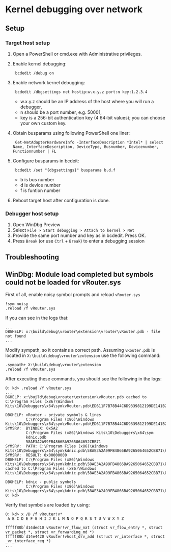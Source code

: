 # Kernel debugging over network

## Setup

### Target host setup

1. Open a PowerShell or cmd.exe with Administrative privileges.
2. Enable kernel debugging:

        bcdedit /debug on

3. Enable network kernel debugging:

        bcdedit /dbgsettings net hostip:w.x.y.z port:n key:1.2.3.4

    * w.x.y.z should be an IP address of the host where you will run a debugger,
    * n should be a port number, e.g. 50001,
    * key is a 256-bit authentication key (4 64-bit values); you can choose your own custom key.


4. Obtain busparams using following PowerShell one liner:

        Get-NetAdapterHardwareInfo -InterfaceDescription *Intel* | select Name, InterfaceDescription, DeviceType, Busnumber, Devicenumber, Functionnumber | FL

5. Configure busparams in bcdeit:

        bcdedit /set "{dbgsettings}" busparams b.d.f

    * b is bus number
    * d is device number
    * f is funtion number

6. Reboot target host after configuration is done.

### Debugger host setup

1. Open WinDbg Preview
2. Select `File > Start debugging > Attach to kernel > Net`
3. Provide the same port number and key as in bcdedit. Press OK.
4. Press `Break` (or use `Ctrl` + `Break`) to enter a debugging session

## Troubleshooting

## WinDbg: Module load completed but symbols could not be loaded for vRouter.sys

First of all, enable noisy symbol prompts and reload `vRouter.sys`

```
!sym noisy
.reload /f vRouter.sys
```

If you can see in the logs that:

```
...
DBGHELP: x:\build\debug\vrouter\extension\vrouter\vRouter.pdb - file not found
...
```

Modify sympath, so it contains a correct path. Assuming `vRouter.pdb` is located in `X:\build\debug\vrouter\extension` use the following command:

```
.sympath+ X:\build\debug\vrouter\extension
.reload /f vRouter.sys
```

After executing these commands, you should see the following in the logs:

```
0: kd> .reload /f vRouter.sys
...
BGHELP: x:\build\debug\vrouter\extension\vRouter.pdb cached to C:\Program Files (x86)\Windows Kits\10\Debuggers\x64\sym\vRouter.pdb\ED611F7B78B44C6D9339812199DE141B2\vRouter.pdb

DBGHELP: vRouter - private symbols & lines
         C:\Program Files (x86)\Windows Kits\10\Debuggers\x64\sym\vRouter.pdb\ED611F7B78B44C6D9339812199DE141B2\vRouter.pdb
SYMSRV:  BYINDEX: 0x5A2
         C:\Program Files (x86)\Windows Kits\10\Debuggers\x64\sym
         kdnic.pdb
         58AE3A2A99FB4866BA9265064652CBB71
SYMSRV:  PATH: C:\Program Files (x86)\Windows Kits\10\Debuggers\x64\sym\kdnic.pdb\58AE3A2A99FB4866BA9265064652CBB71\kdnic.pdb
SYMSRV:  RESULT: 0x00000000
DBGHELP: C:\Program Files (x86)\Windows Kits\10\Debuggers\x64\sym\kdnic.pdb\58AE3A2A99FB4866BA9265064652CBB71\kdnic.pdb cached to C:\Program Files (x86)\Windows Kits\10\Debuggers\x64\sym\kdnic.pdb\58AE3A2A99FB4866BA9265064652CBB71\kdnic.pdb

DBGHELP: kdnic - public symbols
         C:\Program Files (x86)\Windows Kits\10\Debuggers\x64\sym\kdnic.pdb\58AE3A2A99FB4866BA9265064652CBB71\kdnic.pdb
0: kd>
```

Verify that symbols are loaded by using:

```
0: kd> x /D /f vRouter!v*
 A B C D E F G H I J K L M N O P Q R S T U V W X Y Z

fffff80b`d14ded10 vRouter!vr_flow_nat (struct vr_flow_entry *, struct vr_packet *, struct vr_forwarding_md *)
fffff80b`d14e4420 vRouter!vhost_drv_add (struct vr_interface *, struct _vr_interface_req *)
...
```
